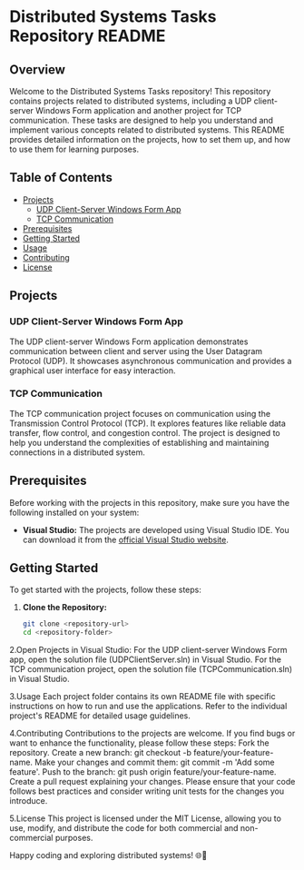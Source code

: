 # Distributed Systems Tasks Repository README

## Overview

Welcome to the Distributed Systems Tasks repository! This repository contains projects related to distributed systems, including a UDP client-server Windows Form application and another project for TCP communication. These tasks are designed to help you understand and implement various concepts related to distributed systems. This README provides detailed information on the projects, how to set them up, and how to use them for learning purposes.

## Table of Contents

- [Projects](#projects)
  - [UDP Client-Server Windows Form App](#udp-client-server-windows-form-app)
  - [TCP Communication](#tcp-communication)
- [Prerequisites](#prerequisites)
- [Getting Started](#getting-started)
- [Usage](#usage)
- [Contributing](#contributing)
- [License](#license)

## Projects

### UDP Client-Server Windows Form App

The UDP client-server Windows Form application demonstrates communication between client and server using the User Datagram Protocol (UDP). It showcases asynchronous communication and provides a graphical user interface for easy interaction.

### TCP Communication

The TCP communication project focuses on communication using the Transmission Control Protocol (TCP). It explores features like reliable data transfer, flow control, and congestion control. The project is designed to help you understand the complexities of establishing and maintaining connections in a distributed system.

## Prerequisites

Before working with the projects in this repository, make sure you have the following installed on your system:

- **Visual Studio:** The projects are developed using Visual Studio IDE. You can download it from the [official Visual Studio website](https://visualstudio.microsoft.com/downloads/).

## Getting Started

To get started with the projects, follow these steps:

1. **Clone the Repository:**
   ```sh
   git clone <repository-url>
   cd <repository-folder>
   ```
2.Open Projects in Visual Studio:
For the UDP client-server Windows Form app, open the solution file (UDPClientServer.sln) in Visual Studio.
For the TCP communication project, open the solution file (TCPCommunication.sln) in Visual Studio.

3.Usage
Each project folder contains its own README file with specific instructions on how to run and use the applications. Refer to the individual project's README for detailed usage guidelines.

4.Contributing
Contributions to the projects are welcome. If you find bugs or want to enhance the functionality, please follow these steps:
Fork the repository.
Create a new branch: git checkout -b feature/your-feature-name.
Make your changes and commit them: git commit -m 'Add some feature'.
Push to the branch: git push origin feature/your-feature-name.
Create a pull request explaining your changes.
Please ensure that your code follows best practices and consider writing unit tests for the changes you introduce.

5.License
This project is licensed under the MIT License, allowing you to use, modify, and distribute the code for both commercial and non-commercial purposes.

Happy coding and exploring distributed systems! 🌐🚀
